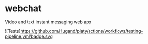 # webchat

Video and text instant messaging web app

![Tests]https://github.com/Hugand/platy/actions/workflows/testing-pipeline.yml/badge.svg
